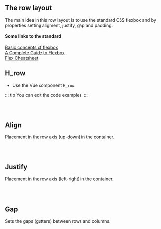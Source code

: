 ## The row layout

The main idea in this row layout is to use the standard CSS flexbox and by properties setting aligment, justify, gap and padding.

#### Some links to the standard

<a href="https://developer.mozilla.org/en-US/docs/Web/CSS/CSS_Flexible_Box_Layout/Basic_Concepts_of_Flexbox" target="_blank">Basic concepts of flexbox</a><br>
<a href="https://css-tricks.com/snippets/css/a-guide-to-flexbox/" target="_blank">A Complete Guide to Flexbox</a><br>
<a href="https://yoksel.github.io/flex-cheatsheet/" target="_blank">Flex Cheatsheet</a><br>

## H_row

- Use the Vue component `H_row`.

::: tip
You can edit the code examples.
:::

<br>

<br>

## Align

Placement in the row axis (up-down) in the container.

<hhl-live-editor title="" htmlCode='
    <template>
    <H_row>
     <H_select v-model="val" :select-data="alignContentList" label="Align Content"></H_select>
    </H_row>
    <H_row class="boxes" :align="val">
        <div>1</div>
        <div>2</div>
        <div>3</div>
    </H_row>
    </template>
        <script>
      const val = ref("stretch");
      const alignContentList = ref(["start", "center", "end", "stretch", "baseline"]);
    return {
    val,
    alignContentList
    }
    </script>
    <xstyle>
    .boxes {
        height: 200px;
        border: 1px solid var(--col-txt-3);
        margin-top: 20px;
        padding: 10px;
    }
      .boxes > div {
        display: flex;
        align-items: center;
        justify-content: center;
        min-height: 100px;
        min-width: 100px;
        background-color: var(--col-pri);
        color: white;
      }
    </xstyle>
'>
</hhl-live-editor>

<br>

<br>

## Justify

Placement in the row axis (left-right) in the container.

<hhl-live-editor title="" htmlCode='
    <template>
    <H_row>
     <H_select v-model="val" :select-data="alignContentList" label="Align Content"></H_select>
    </H_row>
    <H_row class="boxes" :justify="val">
        <div>1</div>
        <div>2</div>
        <div>3</div>
    </H_row>
    </template>
        <script>
      const val = ref("start");
      const alignContentList = ref(["start", "center", "end", "space-between", "space-around", "space-evenly"]);
    return {
    val,
    alignContentList
    }
    </script>
    <xstyle>
    .boxes {
        height: 200px;
        border: 1px solid var(--col-txt-3);
        margin-top: 20px;
        padding: 10px;
    }
      .boxes > div {
        display: flex;
        align-items: center;
        justify-content: center;
        min-height: 100px;
        min-width: 100px;
        background-color: var(--col-pri);
        color: white;
      }
    </xstyle>
'>
</hhl-live-editor>

<br>

<br>

## Gap

Sets the gaps (gutters) between rows and columns.

<hhl-live-editor title="" htmlCode='
    <template>
    <H_row>
     <H_input v-model="val" :select-data="alignContentList" label="Align Content"></H_input>
    </H_row>
    <H_row class="boxes" :gap="val">
        <div>1</div>
        <div>2</div>
        <div>3</div>
    </H_row>
    </template>
        <script>
      const val = ref("10px");
    return {
    val,
    alignContentList
    }
    </script>
    <xstyle>
    .boxes {
        height: 200px;
        border: 1px solid var(--col-txt-3);
        margin-top: 20px;
        padding: 10px;
    }
      .boxes > div {
        display: flex;
        align-items: center;
        justify-content: center;
        min-height: 100px;
        min-width: 100px;
        background-color: var(--col-pri);
        color: white;
      }
    </xstyle>
'>
</hhl-live-editor>
